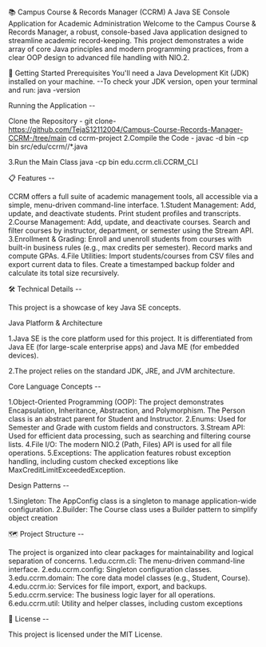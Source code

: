 📚 Campus Course & Records Manager (CCRM) A Java SE Console Application for Academic Administration Welcome to the Campus Course & Records Manager, a robust, console-based Java application designed to streamline academic record-keeping. This project demonstrates a wide array of core Java principles and modern programming practices, from a clear OOP design to advanced file handling with NIO.2.

🚀 Getting Started Prerequisites You'll need a Java Development Kit (JDK) installed on your machine. --To check your JDK version, open your terminal and run: java -version

Running the Application --

Clone the Repository - git clone- https://github.com/TejaS12112004/Campus-Course-Records-Manager-CCRM-/tree/main cd ccrm-project
2.Compile the Code - javac -d bin -cp bin src/edu/ccrm//*.java

3.Run the Main Class java -cp bin edu.ccrm.cli.CCRM_CLI

📋 Features --

CCRM offers a full suite of academic management tools, all accessible via a simple, menu-driven command-line interface. 1.Student Management: Add, update, and deactivate students. Print student profiles and transcripts. 2.Course Management: Add, update, and deactivate courses. Search and filter courses by instructor, department, or semester using the Stream API. 3.Enrollment & Grading: Enroll and unenroll students from courses with built-in business rules (e.g., max credits per semester). Record marks and compute GPAs. 4.File Utilities: Import students/courses from CSV files and export current data to files. Create a timestamped backup folder and calculate its total size recursively.

🛠 Technical Details --

This project is a showcase of key Java SE concepts.

Java Platform & Architecture

1.Java SE is the core platform used for this project. It is differentiated from Java EE (for large-scale enterprise apps) and Java ME (for embedded devices).

2.The project relies on the standard JDK, JRE, and JVM architecture.

Core Language Concepts --

1.Object-Oriented Programming (OOP): The project demonstrates Encapsulation, Inheritance, Abstraction, and Polymorphism. The Person class is an abstract parent for Student and Instructor. 2.Enums: Used for Semester and Grade with custom fields and constructors. 3.Stream API: Used for efficient data processing, such as searching and filtering course lists. 4.File I/O: The modern NIO.2 (Path, Files) API is used for all file operations. 5.Exceptions: The application features robust exception handling, including custom checked exceptions like MaxCreditLimitExceededException.

Design Patterns --

1.Singleton: The AppConfig class is a singleton to manage application-wide configuration. 2.Builder: The Course class uses a Builder pattern to simplify object creation

🗺 Project Structure --

The project is organized into clear packages for maintainability and logical separation of concerns. 1.edu.ccrm.cli: The menu-driven command-line interface. 2.edu.ccrm.config: Singleton configuration classes. 3.edu.ccrm.domain: The core data model classes (e.g., Student, Course). 4.edu.ccrm.io: Services for file import, export, and backups. 5.edu.ccrm.service: The business logic layer for all operations. 6.edu.ccrm.util: Utility and helper classes, including custom exceptions

📝 License --

This project is licensed under the MIT License.
